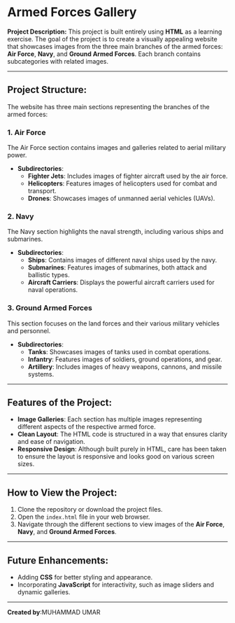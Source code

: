 # Armed Forces Gallery

**Project Description:**
This project is built entirely using **HTML** as a learning exercise. The goal of the project is to create a visually appealing website that showcases images from the three main branches of the armed forces: **Air Force**, **Navy**, and **Ground Armed Forces**. Each branch contains subcategories with related images.

---

## Project Structure:
The website has three main sections representing the branches of the armed forces:

### 1. Air Force
The Air Force section contains images and galleries related to aerial military power.

- **Subdirectories**:
    - **Fighter Jets**: Includes images of fighter aircraft used by the air force.
    - **Helicopters**: Features images of helicopters used for combat and transport.
    - **Drones**: Showcases images of unmanned aerial vehicles (UAVs).

### 2. Navy
The Navy section highlights the naval strength, including various ships and submarines.

- **Subdirectories**:
    - **Ships**: Contains images of different naval ships used by the navy.
    - **Submarines**: Features images of submarines, both attack and ballistic types.
    - **Aircraft Carriers**: Displays the powerful aircraft carriers used for naval operations.

### 3. Ground Armed Forces
This section focuses on the land forces and their various military vehicles and personnel.

- **Subdirectories**:
    - **Tanks**: Showcases images of tanks used in combat operations.
    - **Infantry**: Features images of soldiers, ground operations, and gear.
    - **Artillery**: Includes images of heavy weapons, cannons, and missile systems.

---

## Features of the Project:
- **Image Galleries**: Each section has multiple images representing different aspects of the respective armed force.
- **Clean Layout**: The HTML code is structured in a way that ensures clarity and ease of navigation.
- **Responsive Design**: Although built purely in HTML, care has been taken to ensure the layout is responsive and looks good on various screen sizes.
  
---

## How to View the Project:
1. Clone the repository or download the project files.
2. Open the `index.html` file in your web browser.
3. Navigate through the different sections to view images of the **Air Force**, **Navy**, and **Ground Armed Forces**.

---

## Future Enhancements:
- Adding **CSS** for better styling and appearance.
- Incorporating **JavaScript** for interactivity, such as image sliders and dynamic galleries.

---

**Created by**:MUHAMMAD UMAR
